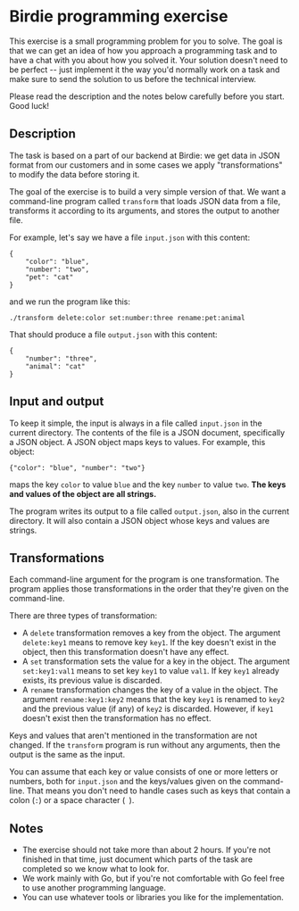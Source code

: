 # Birdie programming exercise

This exercise is a small programming problem for you to solve. The goal is that we can get an idea
of how you approach a programming task and to have a chat with you about how you solved it. Your
solution doesn't need to be perfect -- just implement it the way you'd normally work on a task and
make sure to send the solution to us before the technical interview.

Please read the description and the notes below carefully before you start. Good luck!

## Description

The task is based on a part of our backend at Birdie: we get data in JSON format from our customers
and in some cases we apply "transformations" to modify the data before storing it.

The goal of the exercise is to build a very simple version of that. We want a command-line program
called `transform` that loads JSON data from a file, transforms it according to its arguments, and
stores the output to another file.

For example, let's say we have a file `input.json` with this content:

    {
        "color": "blue",
        "number": "two",
        "pet": "cat"
    }

and we run the program like this:

    ./transform delete:color set:number:three rename:pet:animal

That should produce a file `output.json` with this content:

    {
        "number": "three",
        "animal": "cat"
    }

## Input and output

To keep it simple, the input is always in a file called `input.json` in the current directory. The
contents of the file is a JSON document, specifically a JSON object. A JSON object maps keys to
values. For example, this object:

    {"color": "blue", "number": "two"}

maps the key `color` to value `blue` and the key `number` to value `two`. **The keys and values of
the object are all strings.**

The program writes its output to a file called `output.json`, also in the current directory. It will
also contain a JSON object whose keys and values are strings.

## Transformations

Each command-line argument for the program is one transformation. The program applies those
transformations in the order that they're given on the command-line.

There are three types of transformation:

- A `delete` transformation removes a key from the object. The argument `delete:key1` means to
  remove key `key1`. If the key doesn't exist in the object, then this transformation doesn't
  have any effect.
- A `set` transformation sets the value for a key in the object. The argument `set:key1:val1` means
  to set key `key1` to value `val1`. If key `key1` already exists, its previous value is discarded.
- A `rename` transformation changes the key of a value in the object. The argument
  `rename:key1:key2` means that the key `key1` is renamed to `key2` and the previous value (if any)
  of `key2` is discarded. However, if `key1` doesn't exist then the transformation has no effect.

Keys and values that aren't mentioned in the transformation are not changed. If the `transform`
program is run without any arguments, then the output is the same as the input.

You can assume that each key or value consists of one or more letters or numbers, both for
`input.json` and the keys/values given on the command-line. That means you don't need to handle
cases such as keys that contain a colon (`:`) or a space character (` `).

## Notes

- The exercise should not take more than about 2 hours. If you're not finished in that time, just
  document which parts of the task are completed so we know what to look for.
- We work mainly with Go, but if you're not comfortable with Go feel free to use another
  programming language.
- You can use whatever tools or libraries you like for the implementation.
